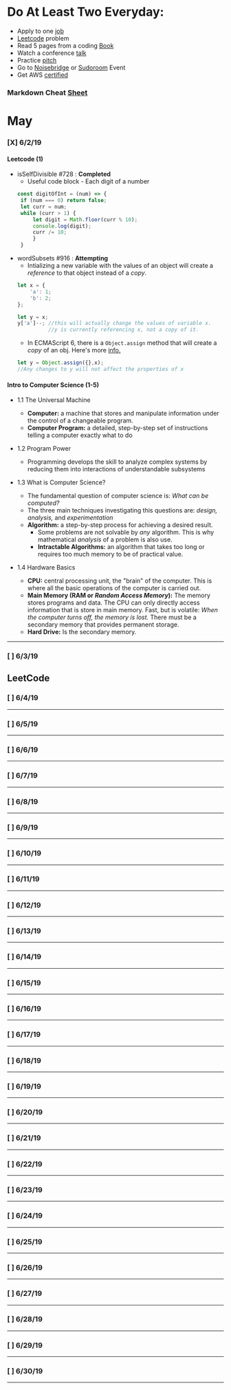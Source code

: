 # Do At Least Two Everyday:
* Apply to one [job](https://www.indeed.com/jobs?q=full+stack+developer&l=San+Francisco%2C+CA)
* [Leetcode](https://leetcode.com/problemset/all/) problem
* Read 5 pages from a coding [Book](http://ce.sharif.edu/courses/96-97/2/ce153-4/resources/root/Text%20Books/An%20Introduction%20to%20Computer%20Science.pdf)
* Watch a conference [talk](https://www.dotconferences.com/conference/dotjs)
* Practice [pitch](https://docs.google.com/document/d/1b2WZysfhfLellMUBM3-a_c7rZNcJX-XrTo_jpJklLyw/edit)
* Go to [Noisebridge](https://www.meetup.com/noisebridge/events/) or [Sudoroom](https://sudoroom.org/calendar/) Event
* Get AWS [certified](https://acloud.guru/learn/aws-certified-solutions-architect-associate)

### Markdown Cheat [Sheet](https://github.com/adam-p/markdown-here/wiki/Markdown-Cheatsheet)

# May
### [X] 6/2/19 

#### Leetcode (1)
* isSelfDivisible #728 : **Completed**
   * Useful code block - Each digit of a number
   ```javascript
   const digitOfInt = (num) => {
    if (num === 0) return false;
    let curr = num;
    while (curr > 1) {
        let digit = Math.floor(curr % 10); 
        console.log(digit);
        curr /= 10;
        }
    }
    ```
* wordSubsets #916 : **Attempting**
    * Intializing a new variable with the values of an object will create a _reference_ to that object instead of a _copy_.
    ```javascript
    let x = {
        'a': 1;
        'b': 2;
    };

    let y = x;
    y['a']--; //this will actually change the values of variable x. 
              //y is currently referencing x, not a copy of it.
    ```
    * In ECMAScript 6, there is a `Object.assign` method that will create a _copy_ of an obj. Here's more [info.](https://stackoverflow.com/questions/728360/how-do-i-correctly-clone-a-javascript-object)
    ```javascript
    let y = Object.assign({},x);
    //Any changes to y will not affect the properties of x
    ```

#### Intro to Computer Science (1-5)

* 1.1 The Universal Machine
  * **Computer:**  a machine that stores and manipulate information under the control of a changeable program.
  * **Computer Program:** a detailed, step-by-step set of instructions telling a computer exactly what to do

* 1.2 Program Power
  * Programming develops the skill to analyze complex systems by reducing them into interactions of understandable subsystems

* 1.3 What is Computer Science?
  * The fundamental question of computer science is: _What can be computed?_
  * The three main techniques investigating this questions are: _design, analysis,_ and _experimentation_
  * **Algorithm:** a step-by-step process for achieving a desired result.
    * Some problems are not solvable by _any_ algorithm.  This is why mathematical _analysis_ of a problem is also use.
    * **Intractable Algorithms:** an algorithm that takes too long or requires too much memory to be of practical value.

* 1.4 Hardware Basics
  * **CPU:** central processing unit, the "brain" of the computer.  This is where all the basic operations of the computer is carried out.
  * **Main Memory (RAM or _Random Access Memory_):** The memory stores programs and data.  The CPU can only directly access information that is store in main memory.  Fast, but is volatile: _When the computer turns off, the memory is lost._  There must be a secondary memory that provides permanent storage.
  * **Hard Drive:** Is the secondary memory.


---
### [ ] 6/3/19

LeetCode
---
### [ ] 6/4/19
---
### [ ] 6/5/19
---
### [ ] 6/6/19
---
### [ ] 6/7/19
---
### [ ] 6/8/19
---
### [ ] 6/9/19
---
### [ ] 6/10/19
---
### [ ] 6/11/19
---
### [ ] 6/12/19
---
### [ ] 6/13/19
---
### [ ] 6/14/19
---
### [ ] 6/15/19
---
### [ ] 6/16/19
---
### [ ] 6/17/19
---
### [ ] 6/18/19
---
### [ ] 6/19/19
---
### [ ] 6/20/19
---
### [ ] 6/21/19
---
### [ ] 6/22/19
---
### [ ] 6/23/19
---
### [ ] 6/24/19
---
### [ ] 6/25/19
---
### [ ] 6/26/19
---
### [ ] 6/27/19
---
### [ ] 6/28/19
---
### [ ] 6/29/19
---
### [ ] 6/30/19
---





